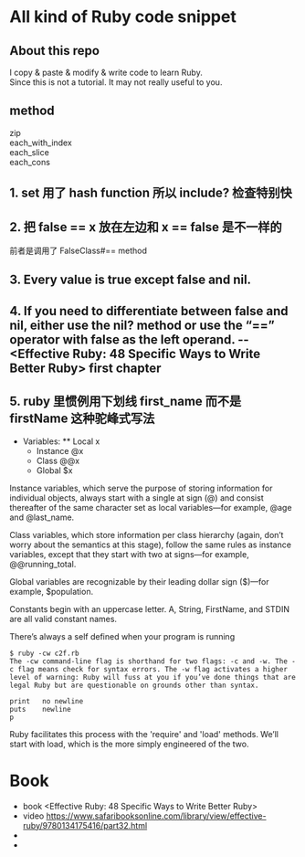 # All kind of Ruby code snippet

## About this repo
I copy & paste & modify & write code to learn Ruby.   
Since this is not a tutorial. It may not really useful to you.    



## method
zip  
each_with_index  
each_slice  
each_cons  

## 1. set 用了 hash function 所以 include? 检查特别快
## 2. 把 false == x 放在左边和 x == false 是不一样的
  前者是调用了  FalseClass#== method
## 3. Every value is true except false and nil.
## 4. If you need to differentiate between false and nil, either use the nil? method or use the “==” operator with false as the left operand. -- <Effective Ruby: 48 Specific Ways to Write Better Ruby> first chapter
## 5. ruby 里惯例用下划线 first_name 而不是 firstName 这种驼峰式写法

* Variables:
  ** Local    x
  * Instance @x
  * Class    @@x
  * Global   $x


Instance variables, which serve the purpose of storing information for individual objects, always start with a single at sign (@) and consist thereafter of the same character set as local variables—for example, @age and @last_name.

Class variables, which store information per class hierarchy (again, don’t worry about the semantics at this stage), follow the same rules as instance variables, except that they start with two at signs—for example, @@running_total.

Global variables are recognizable by their leading dollar sign ($)—for example, $population.

Constants begin with an uppercase letter. A, String, FirstName, and STDIN are all valid constant names.

There’s always a self defined when your program is running

```
$ ruby -cw c2f.rb
The -cw command-line flag is shorthand for two flags: -c and -w. The -c flag means check for syntax errors. The -w flag activates a higher level of warning: Ruby will fuss at you if you’ve done things that are legal Ruby but are questionable on grounds other than syntax.
```

```
print   no newline
puts    newline
p
```


Ruby facilitates this process with the 'require' and 'load' methods. We’ll start with load, which is the more simply engineered of the two.






# Book
* book <Effective Ruby: 48 Specific Ways to Write Better Ruby>
* video <EFFECTIVE RUBY> https://www.safaribooksonline.com/library/view/effective-ruby/9780134175416/part32.html
*
*

